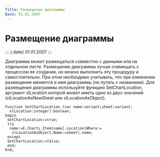 ```yaml
---
Title: Размещение диаграммы
Date: 01.01.2007
---
```



Размещение диаграммы
====================

::: {.date}
01.01.2007
:::

Диаграмма может размещаться совместно с данными или на отдельном листе.
Размещение диаграммы лучше совмещать с процессом ее создания, но можно
выполнить эту процедуру и самостоятельно. При этом необходимо учитывать,
что при изменении размещения меняется и имя диаграммы (не путать с
названием). Для размещения диаграммы используйте функцию
SetChartLocation, аргумент xlLocation которой может иметь одно из двух
значений (xlLocationAsNewSheet или xlLocationAsObject).

    Function SetChartLocation (var name:variant;sheet:variant;
      xlLocation:integer):boolean;
    begin
     SetChartLocation:=true;
     try
      name:=E.Charts.Item[name].Location(Where:=
       xlLocationAsObject,Name:=sheet).name;
     except
     SetChartLocation:=false;
     end;
    End;
